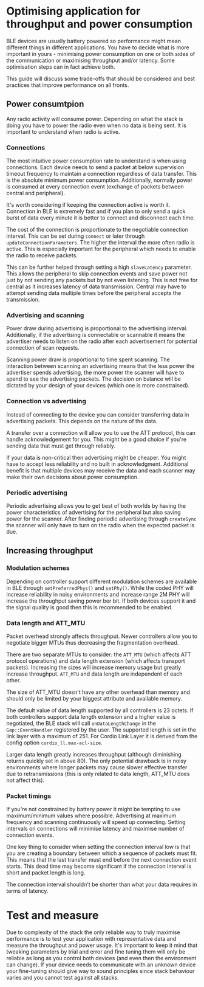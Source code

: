 # Optimising application for throughput and power consumption

BLE devices are usually battery powered so performance might mean different things in different applications. You have
to decide what is more important in yours - minimising power consumption on one or both sides of the communication or
maximising throughput and/or latency. Some optimisation steps can in fact achieve both.

This guide will discuss some trade-offs that should be considered and best practices that improve performance on all
fronts.

## Power consumtpion

Any radio activity will consume power. Depending on what the stack is doing you have to power the radio even when no
data is being sent. It is important to understand when radio is active.

### Connections

The most intuitive power consumption rate to understand is when using connections. Each device needs to send a packet at
below supervision timeout frequency to maintain a connection regardless of data transfer. This is the absolute minimum
power consumption. Additionally, normally power is consumed at every connection event (exchange of packets between
central and peripheral).

It's worth considering if keeping the connection active is worth it. Connection in BLE is extremely fast and if you plan
to only send a quick burst of data every minute it is better to connect and disconnect each time.

The cost of the connection is proportionate to the negotiable connection interval. This can be set during `connect` or
later through `updateConnectionParameters`. The higher the interval the more often radio is active. This is especially
important for the peripheral which needs to enable the radio to receive packets.

This can be further helped through setting a high `slaveLatency` parameter. This allows the peripheral to skip
connection events and save power not just by not sending any packets but by not even listening. This is not free for
central as it increases latency of data transmission. Central may have to attempt sending data multiple times before the
peripheral accepts the transmission. 

### Advertising and scanning

Power draw during advertising is proportional to the advertising interval. Additionally, if the advertising is
connectable or scannable it means the advertiser needs to listen on the radio after each advertisement for potential
connection of scan requests.

Scanning power draw is proportional to time spent scanning. The interaction between scanning an advertising means that
the less power the advertiser spends advertising, the more power the scanner will have to spend to see the advertising
packets. The decision on balance will be dictated by your design of your devices (which one is more constrained).

### Connection vs advertising

Instead of connecting to the device you can consider transferring data in advertising packets. This depends on the
nature of the data.

A transfer over a connection will allow you to use the ATT protocol, this can handle acknowledgement for you. This might
be a good choice if you're sending data that must get through reliably.

If your data is non-critical then advertising might be cheaper. You might have to accept less reliability and no built
in acknowledgment. Additional benefit is that multiple devices may receive the data and each scanner may make their own
decisions about power consumption.

### Periodic advertising

Periodic advertising allows you to get best of both worlds by having the power characteristics of advertising for the
peripheral but also saving power for the scanner. After finding periodic advertising through `createSync` the scanner
will only have to turn on the radio when the expected packet is due.

## Increasing throughput

### Modulation schemes

Depending on controller support different modulation schemes are available in BLE through `setPreferredPhys()` and
`setPhy()`. While the coded PHY will increase reliability in noisy environments and increase range 2M PHY will increase
the throughput saving power ber bit. If both devices support it and the signal quality is good then this is recommended
to be enabled. 

### Data length and ATT_MTU

Packet overhead strongly affects throughput. Newer controllers allow you to negotiate bigger MTUs thus decreasing the 
fragmentation overhead.

There are two separate MTUs to consider: the `ATT_MTU` (which affects ATT protocol operations) and data length extension
(which affects transport packets). Increasing the sizes will increase memory usage but greatly increase throughput.
`ATT_MTU` and data length are independent of each other.

The size of ATT_MTU doesn't have any other overhead than memory and should only be limited by your biggest attribute
and available memory.

The default value of data length supported by all controllers is 23 octets. If both controllers support data length
extension and a higher value is negotiated, the BLE stack will call `onDataLengthChange` in the `Gap::EventHandler`
registered by the user. The supported length is set in the link layer with a maximum of 251. For Cordio Link Layer it
is derived from the config option `cordio_ll.max-acl-size`.

Larger data length greatly increases throughput (although diminishing returns quickly set in above 80). The only
potential drawback is in noisy environments where longer packets may cause slower effective transfer due to
retransmissions (this is only related to data length, ATT_MTU does not affect this).

### Packet timings

If you're not constrained by battery power it might be tempting to use maximum/minimum values where possible.
Advertising at maximum frequency and scanning continuously will speed up connecting. Setting intervals on connections
will minimise latency and maximise number of connection events.

One key thing to consider when setting the connection interval low is that you are creating a boundary between which a
sequence of packets must fit. This means that the last transfer must end before the next connection event starts. This
dead time may become significant if the connection interval is short and packet length is long.

The connection interval shouldn't be shorter than what your data requires in terms of latency.

# Test and measure

Due to complexity of the stack the only reliable way to truly maximise performance is to test your application with
representative data and measure the throughput and power usage. It's important to keep it mind that tweaking
parameters by trial and error and fine tuning them will only be reliable as long as you control both devices (and even
then the environment can change). If your device needs to communicate with an unknown device your fine-tuning should
give way to sound principles since stack behaviour varies and you cannot test against all stacks.
